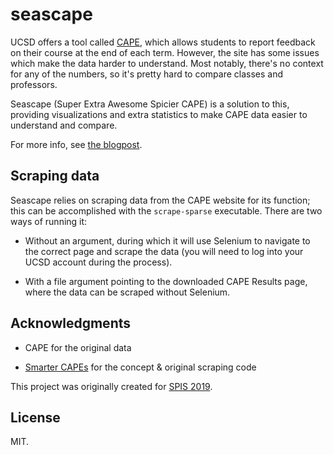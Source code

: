 # seascape

UCSD offers a tool called [CAPE](http://cape.ucsd.edu), which allows students to report
feedback on their course at the end of each term. However, the site has some
issues which make the data harder to understand. Most notably, there's no
context for any of the numbers, so it's pretty hard to compare classes and
professors.

Seascape (Super Extra Awesome Spicier CAPE) is a solution to this, providing
visualizations and extra statistics to make CAPE data easier to understand
and compare.

For more info, see [the blogpost](https://cao.st/posts/seascape).

## Scraping data

Seascape relies on scraping data from the CAPE website for its function; this
can be accomplished with the `scrape-sparse` executable. There are two ways of
running it:

- Without an argument, during which it will use Selenium to navigate to the
  correct page and scrape the data (you will need to log into your UCSD
  account during the process).
  
- With a file argument pointing to the downloaded CAPE Results page, where
  the data can be scraped without Selenium.

## Acknowledgments

- CAPE for the original data

- [Smarter CAPEs](http://smartercapes.com) for the concept & original scraping code

This project was originally created for [SPIS 2019](https://sites.google.com/a/eng.ucsd.edu/spis/home).

## License

MIT.
